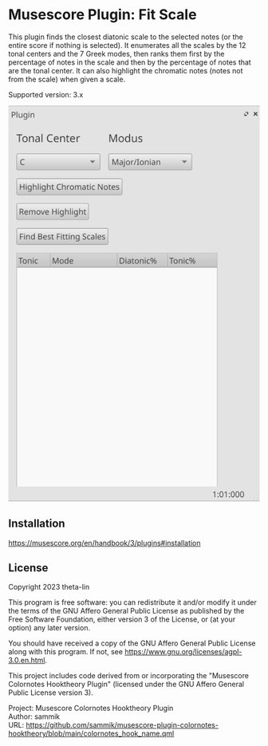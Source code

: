# Musescore Plugin: Fit Scale

This plugin finds the closest diatonic scale to the selected notes (or the entire score if nothing is selected). It enumerates all the scales by the 12 tonal centers and the 7 Greek modes, then ranks them first by the percentage of notes in the scale and then by the percentage of notes that are the tonal center. It can also highlight the chromatic notes (notes not from the scale) when given a scale.

Supported version: 3.x

![Screenshot](screenshot.png)

## Installation

https://musescore.org/en/handbook/3/plugins#installation

## License

Copyright 2023 theta-lin

This program is free software: you can redistribute it and/or modify it
under the terms of the GNU Affero General Public License as published by
the Free Software Foundation, either version 3 of the License, or
(at your option) any later version.

You should have received a copy of the GNU Affero General Public License
along with this program. If not, see https://www.gnu.org/licenses/agpl-3.0.en.html.

This project includes code derived from or incorporating the
"Musescore Colornotes Hooktheory Plugin"
(licensed under the GNU Affero General Public License version 3).

Project: Musescore Colornotes Hooktheory Plugin  
Author: sammik  
URL: https://github.com/sammik/musescore-plugin-colornotes-hooktheory/blob/main/colornotes_hook_name.qml
